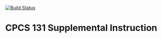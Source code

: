 [![Build Status](https://travis-ci.com/omolazabal/si-spring-2019.svg?branch=website)](https://travis-ci.com/omolazabal/si-spring-2019)

# CPCS 131 Supplemental Instruction
